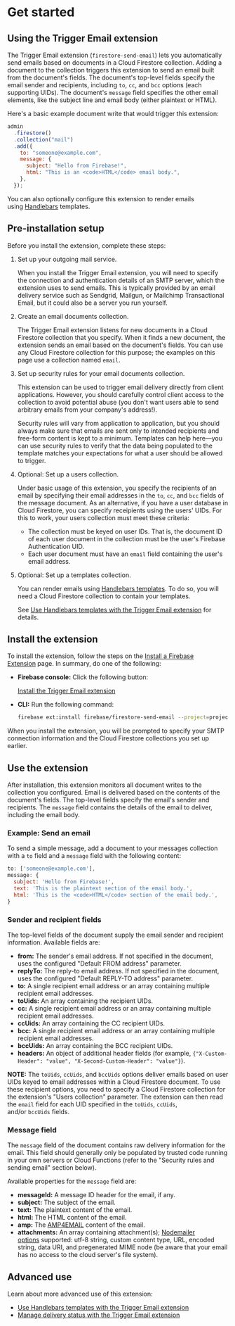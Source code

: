 # Get started

## Using the Trigger Email extension

The Trigger Email extension (`firestore-send-email`) lets you automatically send emails based on documents in a Cloud Firestore collection. Adding a document to the collection triggers this extension to send an email built from the document's fields. The document's top-level fields specify the email sender and recipients, including `to`, `cc`, and `bcc` options (each supporting UIDs). The document's `message` field specifies the other email elements, like the subject line and email body (either plaintext or HTML).

Here's a basic example document write that would trigger this extension:

```jsx
admin
  .firestore()
  .collection("mail")
  .add({
    to: "someone@example.com",
    message: {
      subject: "Hello from Firebase!",
      html: "This is an <code>HTML</code> email body.",
    },
  });
```

You can also optionally configure this extension to render emails using [Handlebars](https://firebase.google.com/docs/extensions/official/firestore-send-email/templates) templates.

## Pre-installation setup

Before you install the extension, complete these steps:

1. Set up your outgoing mail service.

   When you install the Trigger Email extension, you will need to specify the connection and authentication details of an SMTP server, which the extension uses to send emails. This is typically provided by an email delivery service such as Sendgrid, Mailgun, or Mailchimp Transactional Email, but it could also be a server you run yourself.

2. Create an email documents collection.

   The Trigger Email extension listens for new documents in a Cloud Firestore collection that you specify. When it finds a new document, the extension sends an email based on the document's fields. You can use any Cloud Firestore collection for this purpose; the examples on this page use a collection named `email`.

3. Set up security rules for your email documents collection.

   This extension can be used to trigger email delivery directly from client applications. However, you should carefully control client access to the collection to avoid potential abuse (you don't want users able to send arbitrary emails from your company's address!).

   Security rules will vary from application to application, but you should always make sure that emails are sent only to intended recipients and free-form content is kept to a minimum. Templates can help here—you can use security rules to verify that the data being populated to the template matches your expectations for what a user should be allowed to trigger.

4. Optional: Set up a users collection.

   Under basic usage of this extension, you specify the recipients of an email by specifying their email addresses in the `to`, `cc`, and `bcc` fields of the message document. As an alternative, if you have a user database in Cloud Firestore, you can specify receipients using the users' UIDs. For this to work, your users collection must meet these criteria:

   - The collection must be keyed on user IDs. That is, the document ID of each user document in the collection must be the user's Firebase Authentication UID.
   - Each user document must have an `email` field containing the user's email address.

5. Optional: Set up a templates collection.

   You can render emails using [Handlebars templates](https://handlebarsjs.com/). To do so, you will need a Cloud Firestore collection to contain your templates.

   See [Use Handlebars templates with the Trigger Email extension](https://firebase.google.com/docs/extensions/official/firestore-send-email/templates) for details.

## Install the extension

To install the extension, follow the steps on the [Install a Firebase Extension](https://firebase.google.com/docs/extensions/install-extensions) page. In summary, do one of the following:

- **Firebase console:** Click the following button:

  [Install the Trigger Email extension](https://console.firebase.google.com/project/_/extensions/install?ref=firebase/firestore-send-email)

- **CLI:** Run the following command:

  ```bash
  firebase ext:install firebase/firestore-send-email --project=projectId-or-alias
  ```

When you install the extension, you will be prompted to specify your SMTP connection information and the Cloud Firestore collections you set up earlier.

## Use the extension

After installation, this extension monitors all document writes to the collection you configured. Email is delivered based on the contents of the document's fields. The top-level fields specify the email's sender and recipients. The `message` field contains the details of the email to deliver, including the email body.

### Example: Send an email

To send a simple message, add a document to your messages collection with a `to` field and a `message` field with the following content:

```jsx
to: ['someone@example.com'],
message: {
  subject: 'Hello from Firebase!',
  text: 'This is the plaintext section of the email body.',
  html: 'This is the <code>HTML</code> section of the email body.',
}
```

### Sender and recipient fields

The top-level fields of the document supply the email sender and recipient information. Available fields are:

- **from:** The sender's email address. If not specified in the document, uses the configured "Default FROM address" parameter.
- **replyTo:** The reply-to email address. If not specified in the document, uses the configured "Default REPLY-TO address" parameter.
- **to:** A single recipient email address or an array containing multiple recipient email addresses.
- **toUids:** An array containing the recipient UIDs.
- **cc:** A single recipient email address or an array containing multiple recipient email addresses.
- **ccUids:** An array containing the CC recipient UIDs.
- **bcc:** A single recipient email address or an array containing multiple recipient email addresses.
- **bccUids:** An array containing the BCC recipient UIDs.
- **headers:** An object of additional header fields (for example, `{"X-Custom-Header": "value", "X-Second-Custom-Header": "value"}`).

**NOTE:** The `toUids`, `ccUids`, and `bccUids` options deliver emails based on user UIDs keyed to email addresses within a Cloud Firestore document. To use these recipient options, you need to specify a Cloud Firestore collection for the extension's "Users collection" parameter. The extension can then read the `email` field for each UID specified in the `toUids`, `ccUids`, and/or `bccUids` fields.

### Message field

The `message` field of the document contains raw delivery information for the email. This field should generally only be populated by trusted code running in your own servers or Cloud Functions (refer to the "Security rules and sending email" section below).

Available properties for the `message` field are:

- **messageId:** A message ID header for the email, if any.
- **subject:** The subject of the email.
- **text:** The plaintext content of the email.
- **html:** The HTML content of the email.
- **amp:** The [AMP4EMAIL](https://amp.dev/documentation/guides-and-tutorials/learn/email-spec/amp-email-format/) content of the email.
- **attachments:** An array containing attachment(s); [Nodemailer options](https://nodemailer.com/message/attachments/) supported: utf-8 string, custom content type, URL, encoded string, data URI, and pregenerated MIME node (be aware that your email has no access to the cloud server's file system).

## Advanced use

Learn about more advanced use of this extension:

- [Use Handlebars templates with the Trigger Email extension](https://firebase.google.com/docs/extensions/official/firestore-send-email/templates)
- [Manage delivery status with the Trigger Email extension](https://firebase.google.com/docs/extensions/official/firestore-send-email/delivery-status)
